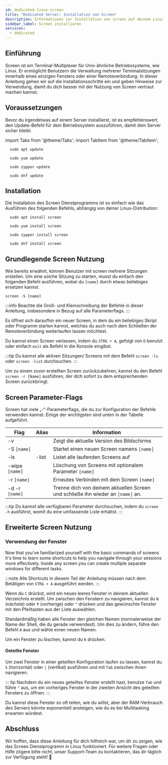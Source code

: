 ```yaml
---
id: dedicated-linux-screen
title: "Dedicated Server: Installation von Screen"
description: Informationen zur Installation von screen auf deinem Linux Dedicated Server von ZAP-Hosting - ZAP-Hosting.com Dokumentation
sidebar_label: Screen installieren
services:
  - dedicated
---
```


## Einführung

Screen ist ein Terminal-Multiplexer für Unix-ähnliche Betriebssysteme, wie Linux. Er ermöglicht Benutzern die Verwaltung mehrerer Terminalsitzungen innerhalb eines einzigen Fensters oder einer Remoteverbindung. In dieser Anleitung gehen wir auf die Installationsschritte ein und geben Hinweise zur Verwendung, damit du dich besser mit der Nutzung von Screen vertraut machen kannst.

## Voraussetzungen

Bevor du irgendetwas auf einem Server installierst, ist es empfehlenswert, den Update-Befehl für dein Betriebssystem auszuführen, damit dein Server sicher bleibt.

import Tabs from '@theme/Tabs';
import TabItem from '@theme/TabItem';

<Tabs>
<TabItem value="ubuntu-debian" label="Ubuntu & Debian" default>

```
  sudo apt update
```

</TabItem>
<TabItem value="centos" label="CentOS">

```
  sudo yum update
```

</TabItem>
<TabItem value="opensuse" label="OpenSUSE">

```
  sudo zypper update
```

</TabItem>
<TabItem value="fedora" label="Fedora">

```
  sudo dnf update
```

</TabItem>
</Tabs>

## Installation

Die Installation des Screen Dienstprogramms ist so einfach wie das Ausführen des folgenden Befehls, abhängig von deiner Linux-Distribution:

<Tabs>
<TabItem value="ubuntu-debian" label="Ubuntu & Debian" default>

```
  sudo apt install screen
```

</TabItem>
<TabItem value="centos" label="CentOS">

```
  sudo yum install screen
```

</TabItem>
<TabItem value="opensuse" label="OpenSUSE">

```
  sudo zypper install screen
```

</TabItem>
<TabItem value="fedora" label="Fedora">

```
  sudo dnf install screen
```

</TabItem>
</Tabs>

## Grundlegende Screen Nutzung

Wie bereits erwähnt, können Benutzer mit screen mehrere Sitzungen erstellen. Um eine solche Sitzung zu starten, musst du einfach den folgenden Befehl ausführen, wobei du `[name]` durch etwas beliebiges ersetzen kannst.
```
screen -S [name]
```

:::info
Beachte die Groß- und Kleinschreibung der Befehle in dieser Anleitung, insbesondere in Bezug auf alle Parameterflags.
:::

Es öffnet sich daraufhin ein neuer Screen, in dem du ein beliebiges Skript oder Programm starten kannst, welches du auch nach dem Schließen der Remoteverbindung weiterlaufen lassen möchtest.

Du kannst einen Screen verlassen, indem du `STRG + A`, gefolgt von `D` benutzt oder einfach `exit` als Befehl in die Konsole eingibst.

:::tip
Du kannst alle aktiven Sitzungen/ Screens mit dem Befehl `screen -ls` oder `screen -list` durchsuchen.
:::

Um zu einem zuvor erstellten Screen zurückzukehren, kannst du den Befehl `screen -r [Name]` ausführen, der dich sofort zu dem entsprechenden Screen zurückbringt.

## Screen Parameter-Flags

Screen hat viele „-“-Parameterflags, die du zur Konfiguration der Befehle verwenden kannst. Einige der wichtigsten sind unten in der Tabelle aufgeführt.

| Flag           | Alias | Information                                                  |
| -------------- | ----- | ------------------------------------------------------------ |
| -v             |       | Zeigt die aktuelle Version des Bildschirms                   |
| -S `[name]`    |       | Startet einen neuen Screen namens `[name]`                   |
| -ls            | -list | Listet alle laufenden Screens auf                            |
| -wipe `[name]` |       | Löschung von Screens mit optionalem Parameter `[name]`       |
| -r `[name]`    |       | Erneutes Verbinden mit dem Screen `[name]`                   |
| -d -r `[name]` |       | Trenne dich von deinem aktuellen Screen und schließe ihn wieder an `[name]` an. |

:::tip
Du kannst alle verfügbaren Parameter durchsuchen, indem du `screen -h` ausführst, womit du eine umfassende Liste erhältst.
:::

## Erweiterte Screen Nutzung

### Verwendung der Fenster

Now that you've familiarized yourself with the basic commands of screens it's time to learn some shortcuts to help you navigate through your sessions more effectively. Inside any screen you can create multiple separate windows for different tasks.

:::note 
Alle Shortcuts in diesem Teil der Anleitung müssen nach dem Betätigen von `STRG + A` ausgeführt werden.
:::

Wenn du `C` drückst, wird ein neues leeres Fenster in deinem aktuellen Verzeichnis erstellt. Um zwischen den Fenstern zu navigieren, kannst du `N` (nächste) oder `P` (vorherige) oder `"` drücken und das gewünschte Fenster mit den Pfeiltasten aus der Liste auswählen.

Standardmäßig haben alle Fenster den gleichen Namen (normalerweise der Name der Shell, die du gerade verwendest). Um dies zu ändern, führe den Befehl `A` aus und wähle einen neuen Namen. 

Um ein Fenster zu löschen, kannst du `K` drücken.

#### Geteilte Fenster

Um zwei Fenster in einer geteilten Konfiguration laufen zu lassen, kannst du `S` (horizontal) oder `|` (vertikal) ausführen und mit `Tab` zwischen ihnen navigieren. 

::: tip
Nachdem du ein neues geteiltes Fenster erstellt hast, benutze `Tab` und führe `"` aus, um ein vorheriges Fenster in der zweiten Ansicht des geteilten Fensters zu öffnen.
:::

Du kannst diese Fenster so oft teilen, wie du willst, aber der RAM-Verbrauch des Servers könnte exponentiell ansteigen, wie du es bei Multitasking erwarten würdest.

## Abschluss

Wir hoffen, dass diese Anleitung für dich hilfreich war, um dir zu zeigen, wie das Screen Dienstprogramm in Linux funktioniert. Für weitere Fragen oder Hilfe zögere bitte nicht, unser Support-Team zu kontaktieren, das dir täglich zur Verfügung steht! 🙂